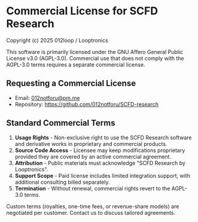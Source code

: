 # Commercial License for SCFD Research

Copyright (c) 2025 012loop / Looptronics

This software is primarily licensed under the GNU Affero General Public License v3.0 (AGPL-3.0). Commercial use that does not comply with the AGPL-3.0 terms requires a separate commercial license.

## Requesting a Commercial License
- Email: 012notforu@pm.me
- Repository: https://github.com/012notforu/SCFD-research

## Standard Commercial Terms
1. **Usage Rights** - Non-exclusive right to use the SCFD Research software and derivative works in proprietary and commercial products.
2. **Source Code Access** - Licensee may keep modifications proprietary provided they are covered by an active commercial agreement.
3. **Attribution** - Public materials must acknowledge "SCFD Research by Looptronics".
4. **Support Scope** - Paid license includes limited integration support, with additional consulting billed separately.
5. **Termination** - Without renewal, commercial rights revert to the AGPL-3.0 terms.

Custom terms (royalties, one-time fees, or revenue-share models) are negotiated per customer. Contact us to discuss tailored agreements.
